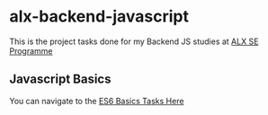 # alx-backend-javascript
This is the project tasks done for my Backend JS studies at [ALX SE Programme](https://www.alx-africa.com)

## Javascript Basics
You can navigate to the [ES6 Basics Tasks Here](./0x00-ES6_basic)
